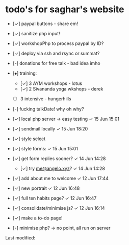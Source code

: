 # todo's for saghar's website


  * [✓] paypal buttons - share em!
  * [✓] sanitize php input!
  * [✓] workshopPhp to process paypal by ID?

  * [✓] deploy via ssh and rsync or summat?
  * [-] donations for free talk - bad idea imho

  * [⦁] training:
    * [✓] 3 AYM workshops - lotus
    * [✓] 2 Sivananda yoga wkshops - derek
    * [ ] 3 intensive - hungerhills


  * [-] fucking talkDate! why oh why?
  * [✓] local php server → easy testing ✓ 15 Jun 15:01
  * [✓] sendmail locally ✓ 15 Jun 18:20
  * [✓] style select
  * [✓] style forms: ✓ 15 Jun 15:01
  * [✓] get form replies sooner? ✓ 14 Jun 14:28
    * [✓] try me@angelo.xyz? ✓ 14 Jun 14:28
  * [✓] add about me to welcome ✓ 12 Jun 17:44
  * [✓] new portrait ✓ 12 Jun 16:48
  * [✓] full ten habits page? ✓ 12 Jun 16:47
  * [✓] consolidate/minimise js? ✓ 12 Jun 16:14
  * [✓] make a to-do page!
  * [-] minimise php? → no point, all run on server


Last modified:
